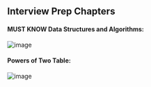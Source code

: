 ## Interview Prep Chapters
#### MUST KNOW Data Structures and Algorithms:
![image](https://github.com/user-attachments/assets/7664f471-9629-4b3d-952a-1be00d59ffbb)
#### Powers of Two Table:
![image](https://github.com/user-attachments/assets/d46101d3-788d-41b0-8a24-e681e04ca3a7)
